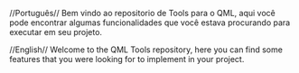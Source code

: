 //Português//
Bem vindo ao repositorio de Tools para o QML, aqui você pode encontrar algumas funcionalidades que você estava procurando para executar em seu projeto.

//English//
Welcome to the QML Tools repository, here you can find some features that you were looking for to implement in your project.
